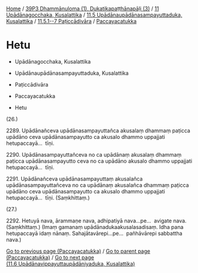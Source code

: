 
[Home](/) / [39P3 Dhammānuloma (1), Dukatikapaṭṭhānapāḷi (3)](../../../...md) / [11 Upādānagocchaka, Kusalattika](../../...md) / [11.5 Upādānaupādānasampayuttaduka, Kusalattika](../...md) / [11.5.1--7 Paṭiccādivāra](...md) / [Paccayacatukka](../39P3/11/11.5/11.5.1--7/Paccayacatukka.md)

# Hetu

* Upādānagocchaka, Kusalattika

* Upādānaupādānasampayuttaduka, Kusalattika

* Paṭiccādivāra

* Paccayacatukka

* Hetu

(26.)

2289\. Upādānañceva upādānasampayuttañca akusalaṃ dhammaṃ paṭicca upādāno ceva upādānasampayutto ca akusalo dhammo uppajjati hetupaccayā…  tīṇi.

2290\. Upādānasampayuttañceva no ca upādānaṃ akusalaṃ dhammaṃ paṭicca upādānasampayutto ceva no ca upādāno akusalo dhammo uppajjati hetupaccayā…  tīṇi.

2291\. Upādānañceva upādānasampayuttaṃ akusalañca upādānasampayuttañceva no ca upādānaṃ akusalañca dhammaṃ paṭicca upādāno ceva upādānasampayutto ca akusalo dhammo uppajjati hetupaccayā…  tīṇi. (Saṃkhittaṃ.)

(27.)

2292\. Hetuyā nava, ārammaṇe nava, adhipatiyā nava…pe…  avigate nava. (Saṃkhittaṃ.) (Imaṃ gamanaṃ upādānadukaakusalasadisaṃ. Idha pana hetupaccayā idaṃ nānaṃ. Sahajātavārepi…pe…  pañhāvārepi sabbattha nava.)

[Go to previous page (Paccayacatukka)](../39P3/11/11.5/11.5.1--7/Paccayacatukka.md) / [Go to parent page (Paccayacatukka)](../39P3/11/11.5/11.5.1--7/Paccayacatukka.md) / [Go to next page (11.6 Upādānavippayuttaupādāniyaduka, Kusalattika)](../../../11.6.md)


